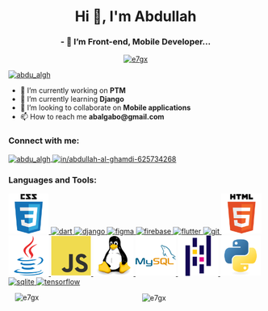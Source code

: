 <h1 align="center">Hi 👋, I'm Abdullah</h1>
<h3 align="center">- 👀 I’m Front-end, Mobile Developer...</h3>

<p align="center"> 
    <a href="https://github.com/ryo-ma/github-profile-trophy">
        <img src="https://github-profile-trophy.vercel.app/?username=e7gx&theme=dark" alt="e7gx" />
    </a> 
</p>

<p align="left"> 
    <a href="https://twitter.com/abdu_algh" target="blank">
        <img src="https://img.shields.io/twitter/follow/abdu_algh?logo=twitter&style=for-the-badge&theme=dark" alt="abdu_algh" />
    </a> 
</p>

<ul>
    <li>🔭 I’m currently working on <b>PTM</b></li>
    <li>🌱 I’m currently learning <b>Django</b></li>
    <li>👯 I’m looking to collaborate on <b>Mobile applications</b></li>
    <li>📫 How to reach me <b>abalgabo@gmail.com</b></li>
</ul>

<h3 align="left">Connect with me:</h3>
<p align="left">
    <a href="https://twitter.com/abdu_algh" target="blank">
        <img align="center" src="https://raw.githubusercontent.com/rahuldkjain/github-profile-readme-generator/master/src/images/icons/Social/twitter.svg" alt="abdu_algh" height="30" width="40" />
    </a>
    <a href="https://linkedin.com/in/in/abdullah-al-ghamdi-625734268" target="blank">
        <img align="center" src="https://raw.githubusercontent.com/rahuldkjain/github-profile-readme-generator/master/src/images/icons/Social/linked-in-alt.svg" alt="in/abdullah-al-ghamdi-625734268" height="30" width="40" />
    </a>
</p>

<h3 align="left">Languages and Tools:</h3>
<p align="left"> 
    <a href="https://www.w3schools.com/css/" target="_blank" rel="noreferrer"> 
        <img src="https://raw.githubusercontent.com/devicons/devicon/master/icons/css3/css3-original-wordmark.svg" alt="css3" width="80" height="80"/>
    </a> 
    <a href="https://dart.dev" target="_blank" rel="noreferrer"> 
        <img src="https://www.vectorlogo.zone/logos/dartlang/dartlang-icon.svg" alt="dart" width="80" height="80"/>
    </a> 
    <a href="https://www.djangoproject.com/" target="_blank" rel="noreferrer"> 
        <img src="https://cdn.worldvectorlogo.com/logos/django.svg" alt="django"width="80" height="80"/>
    </a> 
    <a href="https://www.figma.com/" target="_blank" rel="noreferrer"> 
        <img src="https://www.vectorlogo.zone/logos/figma/figma-icon.svg" alt="figma" width="80" height="80"/>
    </a> 
    <a href="https://firebase.google.com/" target="_blank" rel="noreferrer"> 
        <img src="https://www.vectorlogo.zone/logos/firebase/firebase-icon.svg" alt="firebase" width="80" height="80"/>
    </a> 
    <a href="https://flutter.dev" target="_blank" rel="noreferrer"> 
        <img src="https://www.vectorlogo.zone/logos/flutterio/flutterio-icon.svg" alt="flutter"width="80" height="80"/>
    </a> 
    <a href="https://git-scm.com/" target="_blank" rel="noreferrer"> 
        <img src="https://www.vectorlogo.zone/logos/git-scm/git-scm-icon.svg" alt="git" width="80" height="80"/>
    </a> 
    <a href="https://www.w3.org/html/" target="_blank" rel="noreferrer"> 
        <img src="https://raw.githubusercontent.com/devicons/devicon/master/icons/html5/html5-original-wordmark.svg" alt="html5"width="80" height="80"/>
    </a> 
    <a href="https://www.java.com" target="_blank" rel="noreferrer"> 
        <img src="https://raw.githubusercontent.com/devicons/devicon/master/icons/java/java-original.svg" alt="java" width="80" height="80"/>
    </a> 
    <a href="https://developer.mozilla.org/en-US/docs/Web/JavaScript" target="_blank" rel="noreferrer"> 
        <img src="https://raw.githubusercontent.com/devicons/devicon/master/icons/javascript/javascript-original.svg" alt="javascript" width="80" height="80"/>
    </a> 
    <a href="https://www.linux.org/" target="_blank" rel="noreferrer"> 
        <img src="https://raw.githubusercontent.com/devicons/devicon/master/icons/linux/linux-original.svg" alt="linux" width="80" height="80"/>
    </a> 
    <a href="https://www.mysql.com/" target="_blank" rel="noreferrer"> 
        <img src="https://raw.githubusercontent.com/devicons/devicon/master/icons/mysql/mysql-original-wordmark.svg" alt="mysql" width="80" height="80"/>
    </a> 
    <a href="https://pandas.pydata.org/" target="_blank" rel="noreferrer"> 
        <img src="https://raw.githubusercontent.com/devicons/devicon/2ae2a900d2f041da66e950e4d48052658d850630/icons/pandas/pandas-original.svg" alt="pandas" width="80" height="80"/>
    </a> 
    <a href="https://www.python.org" target="_blank" rel="noreferrer"> 
        <img src="https://raw.githubusercontent.com/devicons/devicon/master/icons/python/python-original.svg" alt="python" width="80" height="80"/>
    </a> 
    <a href="https://www.sqlite.org/" target="_blank" rel="noreferrer"> 
        <img src="https://www.vectorlogo.zone/logos/sqlite/sqlite-icon.svg" alt="sqlite" width="80" height="80"/>
    </a> 
    <a href="https://www.tensorflow.org" target="_blank" rel="noreferrer"> 
        <img src="https://www.vectorlogo.zone/logos/tensorflow/tensorflow-icon.svg" alt="tensorflow" width="80" height="80"/>
    </a> 
</p>

<div style="display: flex; justify-content: space-around; width: 100%;">
    <div style="width: 45%;">
        <img src="https://github-readme-stats.vercel.app/api/top-langs?username=e7gx&show_icons=true&locale=en&layout=compact&theme=dark" alt="e7gx" style="width: 100%; max-width: 300px; height: auto; align="center" />
    </div>
    <div style="width: 45%;">
        <img src="https://github-readme-streak-stats.herokuapp.com/?user=e7gx&theme=dark" alt="e7gx" style="width: 100%; max-width: 300px; height: auto;" align="center" />
    </div>
</div>



